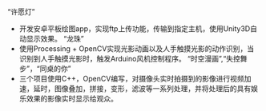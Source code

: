 “许愿灯”
- 开发安卓平板绘图app，实现ftp上传功能，传输到指定主机，使用Unity3D自动显示效果。
“龙珠” 
- 使用Processing + OpenCV实现光影动画以及人手触摸光影的动作识别，当识别到人手触摸光影时，触发Arduino风机控制程序。
“时空漫画”,“失控舞步”，“同桌的你”
- 三个项目使用C++，OpenCV编写，对摄像头实时拍摄到的影像进行视频加速，延时，图像叠加，拼接，变形，滤波等一系列处理，并将处理后的具有娱乐效果的影像实时显示给观众。
